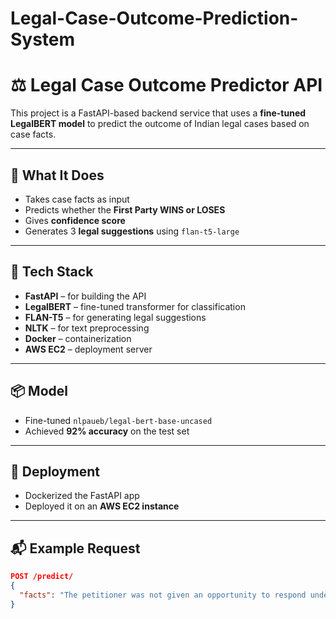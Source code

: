 # Legal-Case-Outcome-Prediction-System
# ⚖️ Legal Case Outcome Predictor API

This project is a FastAPI-based backend service that uses a **fine-tuned LegalBERT model** to predict the outcome of Indian legal cases based on case facts.

---

## 🚀 What It Does

- Takes case facts as input
- Predicts whether the **First Party WINS or LOSES**
- Gives **confidence score**
- Generates 3 **legal suggestions** using `flan-t5-large`

---

## 🧠 Tech Stack

- **FastAPI** – for building the API
- **LegalBERT** – fine-tuned transformer for classification
- **FLAN-T5** – for generating legal suggestions
- **NLTK** – for text preprocessing
- **Docker** – containerization
- **AWS EC2** – deployment server

---

## 📦 Model

- Fine-tuned `nlpaueb/legal-bert-base-uncased`
- Achieved **92% accuracy** on the test set

---

## 🚢 Deployment

- Dockerized the FastAPI app
- Deployed it on an **AWS EC2 instance**

---

## 📬 Example Request

```json
POST /predict/
{
  "facts": "The petitioner was not given an opportunity to respond under Article 311..."
}
